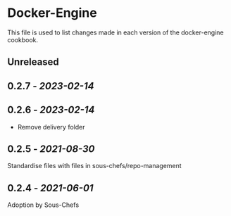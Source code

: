 # Docker-Engine

This file is used to list changes made in each version of the docker-engine cookbook.

## Unreleased

## 0.2.7 - *2023-02-14*

## 0.2.6 - *2023-02-14*

- Remove delivery folder

## 0.2.5 - *2021-08-30*

Standardise files with files in sous-chefs/repo-management

## 0.2.4 - *2021-06-01*

Adoption by Sous-Chefs
